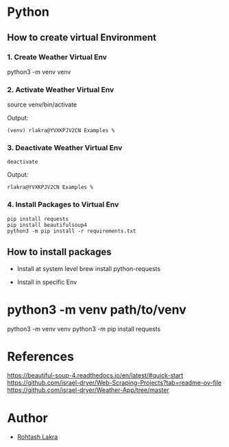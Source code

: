 # Python

## How to create virtual Environment

### 1. Create Weather Virtual Env
python3 -m venv venv

### 2. Activate Weather Virtual Env
source venv/bin/activate

Output:
```
(venv) rlakra@YVXKPJV2CN Examples % 
```

### 3. Deactivate Weather Virtual Env
```
deactivate
```

Output:
```
rlakra@YVXKPJV2CN Examples % 
```

### 4. Install Packages to Virtual Env
```
pip install requests
pip install beautifulsoup4
python3 -m pip install -r requirements.txt
```


## How to install packages
- Install at system level
brew install python-requests

- Install in specific Env
# python3 -m venv path/to/venv
python3 -m venv venv
python3 -m pip install requests


# References

https://beautiful-soup-4.readthedocs.io/en/latest/#quick-start
https://github.com/israel-dryer/Web-Scraping-Projects?tab=readme-ov-file
https://github.com/israel-dryer/Weather-App/tree/master

# Author
- [Rohtash Lakra](https://github.com/rslakra)

